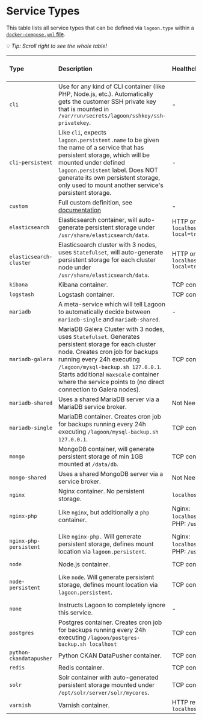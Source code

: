 # Service Types

This table lists all service types that can be defined via `lagoon.type` within a [`docker-compose.yml` file](docker-compose_yml.md).

💡 _Tip: Scroll right to see the whole table!_

| Type | Description | Healthcheck | Exposed Ports | Auto generated routes | Additional customization parameters |
| :--- | :--- | :--- | :--- | :--- | :--- |
| `cli` | Use for any kind of CLI container \(like PHP, Node.js, etc.\). Automatically gets the customer SSH private key that is mounted in `/var/run/secrets/lagoon/sshkey/ssh-privatekey`. | - | - | - |  |
| `cli-persistent` | Like `cli`, expects `lagoon.persistent.name` to be given the name of a service that has persistent storage, which will be mounted under defined `lagoon.persistent` label. Does NOT generate its own persistent storage, only used to mount another service's persistent storage. | - | - | `lagoon.persistent.name`, `lagoon.persistent` |  |
| `custom` | Full custom definition, see [documentation](../using-lagoon-the-basics/docker-compose_yml.md#custom-type) | - | - | - | - |
| `elasticsearch` | Elasticsearch container, will auto-generate persistent storage under `/usr/share/elasticsearch/data`. | HTTP on `localhost:9200/_cluster/health?local=true` | `9200` | - | `lagoon.persistent.size` |
| `elasticsearch-cluster` | Elasticsearch cluster with 3 nodes, uses `Statefulset`, will auto-generate persistent storage for each cluster node under `/usr/share/elasticsearch/data`. | HTTP on `localhost:9200/_cluster/health?local=true` | `9200`, `9300` | - | - |
| `kibana` | Kibana container. | TCP connection on `5601` | `5601` | yes | - |
| `logstash` | Logstash container. | TCP connection on `9600` | `9600` | - | - |
| `mariadb` | A meta-service which will tell Lagoon to automatically decide between `mariadb-single` and `mariadb-shared`. | - | - | - | - |
| `mariadb-galera` | MariaDB Galera Cluster with 3 nodes, uses `Statefulset`. Generates persistent storage for each cluster node. Creates cron job for backups running every 24h executing `/lagoon/mysql-backup.sh 127.0.0.1`. Starts additional `maxscale` container where the service points to \(no direct connection to Galera nodes\). | TCP connection on `3306` | `3306` | - | `lagoon.persistent.size` |
| `mariadb-shared` | Uses a shared MariaDB server via a MariaDB service broker. | Not Needed | `3306` | - | - |
| `mariadb-single` | MariaDB container. Creates cron job for backups running every 24h executing `/lagoon/mysql-backup.sh 127.0.0.1`. | TCP connection on `3306` | `3306` | - | `lagoon.persistent.size` |
| `mongo` | MongoDB container, will generate persistent storage of min 1GB mounted at `/data/db`. | TCP connection on `27017` | `27017` | - | - |
| `mongo-shared` | Uses a shared MongoDB server via a service broker. | Not Needed | `27017` | - | - |
| `nginx` | Nginx container. No persistent storage. | `localhost:50000/nginx_status` | `8080` | yes | - |
| `nginx-php` | Like `nginx`, but additionally a `php` container. | Nginx: `localhost:50000/nginx_status`, PHP: `/usr/sbin/check_fcgi` | `8080` | yes | - |
| `nginx-php-persistent` | Like `nginx-php.` Will generate persistent storage, defines mount location via `lagoon.persistent`. | Nginx: `localhost:50000/nginx_status`, PHP: `/usr/sbin/check_fcgi` | http on `8080` | yes | `lagoon.persistent`, `lagoon.persistent.name`, `lagoon.persistent.size`, `lagoon.persistent.class` |
| `node` | Node.js container. | TCP connection on `3000` | `3000` | yes | - |
| `node-persistent` | Like `node`. Will generate persistent storage, defines mount location via `lagoon.persistent`. | TCP connection on `3000` | `3000` | yes | `lagoon.persistent`, `lagoon.persistent.name`, `lagoon.persistent.size`, `lagoon.persistent.class` |
| `none` | Instructs Lagoon to completely ignore this service. | - | - | - | - |
| `postgres` | Postgres container. Creates cron job for backups running every 24h executing `/lagoon/postgres-backup.sh localhost` | TCP connection on `5432` | `5432` | - | `lagoon.persistent.size` |
| `python-ckandatapusher` | Python CKAN DataPusher container. | TCP connection on `8800` | `8800` | yes | - |
| `redis` | Redis container. | TCP connection on `6379` | `6379` | - | - |
| `solr` | Solr container with auto-generated persistent storage mounted under `/opt/solr/server/solr/mycores`. | TCP connection on `8983` | `8983` | - | - |
| `varnish` | Varnish container. | HTTP request `localhost:8080/varnish_status` | `8080` | yes | - |

